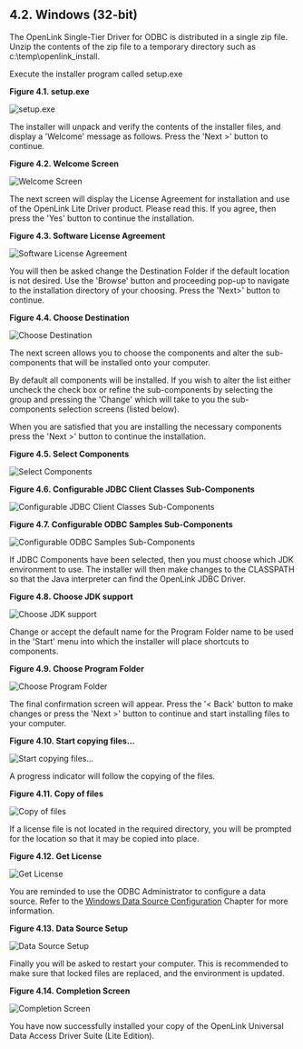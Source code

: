 <div id="lite_wininstall" class="section">

<div class="titlepage">

<div>

<div>

## 4.2. Windows (32-bit)

</div>

</div>

</div>

The OpenLink Single-Tier Driver for ODBC is distributed in a single zip
file. Unzip the contents of the zip file to a temporary directory such
as c:\temp\openlink_install.

Execute the installer program called setup.exe

<div class="figure-float">

<div id="lite_fg-413" class="figure">

**Figure 4.1. setup.exe**

<div class="figure-contents">

<div class="mediaobject">

![setup.exe](images/winlite01.gif)

</div>

</div>

</div>

  

</div>

The installer will unpack and verify the contents of the installer
files, and display a 'Welcome' message as follows. Press the 'Next \>'
button to continue.

<div class="figure-float">

<div id="lite_fg-414" class="figure">

**Figure 4.2. Welcome Screen**

<div class="figure-contents">

<div class="mediaobject">

![Welcome Screen](images/winlite02.gif)

</div>

</div>

</div>

  

</div>

The next screen will display the License Agreement for installation and
use of the OpenLink Lite Driver product. Please read this. If you agree,
then press the 'Yes' button to continue the installation.

<div class="figure-float">

<div id="lite_fg-415" class="figure">

**Figure 4.3. Software License Agreement**

<div class="figure-contents">

<div class="mediaobject">

![Software License Agreement](images/winlite03.gif)

</div>

</div>

</div>

  

</div>

You will then be asked change the Destination Folder if the default
location is not desired. Use the 'Browse' button and proceeding pop-up
to navigate to the installation directory of your choosing. Press the
'Next\>' button to continue.

<div class="figure-float">

<div id="lite_fg-416" class="figure">

**Figure 4.4. Choose Destination**

<div class="figure-contents">

<div class="mediaobject">

![Choose Destination](images/winlite04.gif)

</div>

</div>

</div>

  

</div>

The next screen allows you to choose the components and alter the
sub-components that will be installed onto your computer.

By default all components will be installed. If you wish to alter the
list either uncheck the check box or refine the sub-components by
selecting the group and pressing the 'Change' which will take to you the
sub-components selection screens (listed below).

When you are satisfied that you are installing the necessary components
press the 'Next \>' button to continue the installation.

<div class="figure-float">

<div id="lite_fg-417" class="figure">

**Figure 4.5. Select Components**

<div class="figure-contents">

<div class="mediaobject">

![Select Components](images/winlite05.gif)

</div>

</div>

</div>

  

</div>

<div class="figure-float">

<div id="lite_fg-418" class="figure">

**Figure 4.6. Configurable JDBC Client Classes Sub-Components**

<div class="figure-contents">

<div class="mediaobject">

![Configurable JDBC Client Classes Sub-Components](images/winlite06.gif)

</div>

</div>

</div>

  

</div>

<div class="figure-float">

<div id="lite_fg-419" class="figure">

**Figure 4.7. Configurable ODBC Samples Sub-Components**

<div class="figure-contents">

<div class="mediaobject">

![Configurable ODBC Samples Sub-Components](images/winlite07.gif)

</div>

</div>

</div>

  

</div>

If JDBC Components have been selected, then you must choose which JDK
environment to use. The installer will then make changes to the
CLASSPATH so that the Java interpreter can find the OpenLink JDBC
Driver.

<div class="figure-float">

<div id="lite_fg-420" class="figure">

**Figure 4.8. Choose JDK support**

<div class="figure-contents">

<div class="mediaobject">

![Choose JDK support](images/winlite08.gif)

</div>

</div>

</div>

  

</div>

Change or accept the default name for the Program Folder name to be used
in the 'Start' menu into which the installer will place shortcuts to
components.

<div class="figure-float">

<div id="lite_fg-421" class="figure">

**Figure 4.9. Choose Program Folder**

<div class="figure-contents">

<div class="mediaobject">

![Choose Program Folder](images/winlite09.gif)

</div>

</div>

</div>

  

</div>

The final confirmation screen will appear. Press the '\< Back' button to
make changes or press the 'Next \>' button to continue and start
installing files to your computer.

<div class="figure-float">

<div id="lite_fg-422" class="figure">

**Figure 4.10. Start copying files...**

<div class="figure-contents">

<div class="mediaobject">

![Start copying files...](images/winlite10.gif)

</div>

</div>

</div>

  

</div>

A progress indicator will follow the copying of the files.

<div class="figure-float">

<div id="lite_winliteprog" class="figure">

**Figure 4.11. Copy of files**

<div class="figure-contents">

<div class="mediaobject">

![Copy of files](images/winlite10c.gif)

</div>

</div>

</div>

  

</div>

If a license file is not located in the required directory, you will be
prompted for the location so that it may be copied into place.

<div class="figure-float">

<div id="lite_winlitelic" class="figure">

**Figure 4.12. Get License**

<div class="figure-contents">

<div class="mediaobject">

![Get License](images/winlite10s.gif)

</div>

</div>

</div>

  

</div>

You are reminded to use the ODBC Administrator to configure a data
source. Refer to the
<a href="lite_dsnconfwin.html#lite_configdsn" class="link"
title="Windows ODBC Data Sources">Windows Data Source Configuration</a>
Chapter for more information.

<div class="figure-float">

<div id="lite_fg-423" class="figure">

**Figure 4.13. Data Source Setup**

<div class="figure-contents">

<div class="mediaobject">

![Data Source Setup](images/winlite11.gif)

</div>

</div>

</div>

  

</div>

Finally you will be asked to restart your computer. This is recommended
to make sure that locked files are replaced, and the environment is
updated.

<div class="figure-float">

<div id="lite_fg-424" class="figure">

**Figure 4.14. Completion Screen**

<div class="figure-contents">

<div class="mediaobject">

![Completion Screen](images/winlite12.gif)

</div>

</div>

</div>

  

</div>

You have now successfully installed your copy of the OpenLink Universal
Data Access Driver Suite (Lite Edition).

</div>
